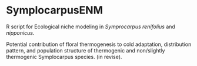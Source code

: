 # SymplocarpusENM

R script for Ecological niche modeling in *Symprocarpus* *renifolius* and *nipponicus*.

Potential contribution of floral thermogenesis to cold adaptation, distribution pattern, and population structure of thermogenic and non/slightly thermogenic Symplocarpus species. (in revise).
